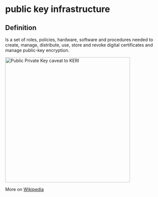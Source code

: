 # public key infrastructure
## Definition
Is a set of roles, policies, hardware, software and procedures needed to create, manage, distribute, use, store and revoke digital certificates and manage public-key encryption.

<img src="https://github.com/WebOfTrust/keri/blob/main/images/pubprivkey-caveat.png?raw=true" alt="Public Private Key caveat to KERI" border="0" width="400"/>

More on [Wikipedia](https://en.wikipedia.org/wiki/Public_key_infrastructure)